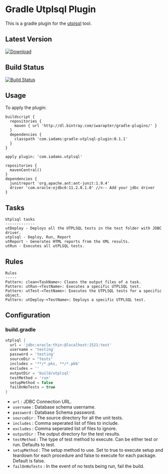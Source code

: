 Gradle Utplsql Plugin
=========

This is a gradle plugin for the [utplsql] tool.

Latest Version
--------------
[ ![Download](https://api.bintray.com/packages/iwarapter/gradle-plugins/gradle-utplsql-plugin/images/download.svg) ](https://bintray.com/iwarapter/gradle-plugins/gradle-utplsql-plugin/_latestVersion)


Build Status
------------
[![Build Status](https://travis-ci.org/iwarapter/gradle-utplsql-plugin.svg)](https://travis-ci.org/iwarapter/gradle-utplsql-plugin)

Usage
-----------

To apply the plugin:
```
buildscript {
  repositories {
    maven { url 'http://dl.bintray.com/iwarapter/gradle-plugins/' }
  }
  dependencies {
    classpath 'com.iadams:gradle-utplsql-plugin:0.1.1'
  }
}

apply plugin: 'com.iadams.utplsql'

repositories {
  mavenCentral()
}
dependencies {
  junitreport 'org.apache.ant:ant-junit:1.9.4'
  driver 'com.oracle:ojdbc6:11.2.0.1.0' //<-- Add your jdbc driver
}
```

Tasks
-----------
```
Utplsql tasks
-------------
utDeploy - Deploys all the UTPLSQL tests in the test folder with JDBC driver.
utplsql - Deploy, Run, Report
utReport - Generates HTML reports from the XML results.
utRun - Executes all utPLSQL tests.
```

Rules
-----------
```
Rules
-----
Pattern: clean<TaskName>: Cleans the output files of a task.
Pattern: utRun-<TestName>: Executes a specific UTPLSQL test.
Pattern: utTest-<TestName>: Executes the UTPLSQL tests for a specific object.
Pattern: utDeploy-<TestName>: Deploys a specific UTPLSQL test.
```

## Configuration

### build.gradle
```groovy
utplsql {
  url = 'jdbc:oracle:thin:@localhost:1521:test'
  username = 'testing'
  password = 'testing'
  sourceDir = "tests"
  includes = '**/*.pks, **/*.pkb'
  excludes = ''
  outputDir = 'build/utplsql'
  testMethod = 'run'
  setupMethod = false
  failOnNoTests = true
}
```

* `url` : JDBC Connection URL.
* `username` : Database schema username.
* `password` :  Database Schema password.
* `sourceDir` : The source directory for all the unit tests.
* `includes` : Comma seperated list of files to include.
* `excludes` :  Comma seperated list of files to ignore.
* `outputDir` : The output directory for the test results.
* `testMethod` : The type of test method to execute. Can be either test or run. Defaults to test.
* `setupMethod` : The setup method to use. Set to true to execute setup and teardown for each procedure and false to execute for each package. Default is false.
* `failOnNoTests` : In the event of no tests being run, fail the build.

[utplsql]:http://utplsql.sourceforge.net/
